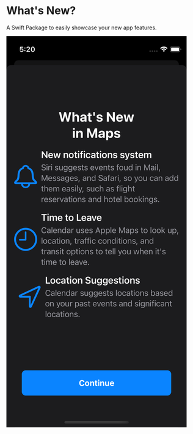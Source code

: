 # What's New?

A Swift Package to easily showcase your new app features.

![Basic Prototype](./assets/images/screen.png)
